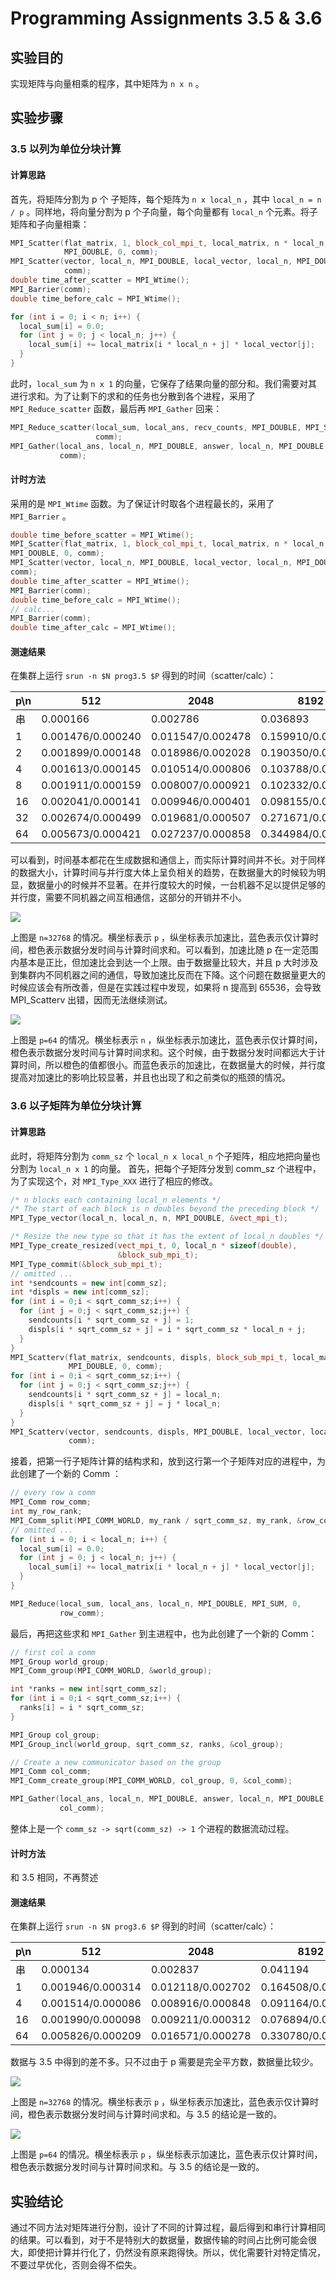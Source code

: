 # Programming Assignments 3.5 & 3.6

## 实验目的

实现矩阵与向量相乘的程序，其中矩阵为 `n x n` 。

## 实验步骤

### 3.5 以列为单位分块计算

#### 计算思路

首先，将矩阵分割为 p 个 子矩阵，每个矩阵为 `n x local_n` ，其中 `local_n = n / p` 。同样地，将向量分割为 p 个子向量，每个向量都有 `local_n` 个元素。将子矩阵和子向量相乘：

```cpp
MPI_Scatter(flat_matrix, 1, block_col_mpi_t, local_matrix, n * local_n,
            MPI_DOUBLE, 0, comm);
MPI_Scatter(vector, local_n, MPI_DOUBLE, local_vector, local_n, MPI_DOUBLE, 0,
            comm);
double time_after_scatter = MPI_Wtime();
MPI_Barrier(comm);
double time_before_calc = MPI_Wtime();

for (int i = 0; i < n; i++) {
  local_sum[i] = 0.0;
  for (int j = 0; j < local_n; j++) {
    local_sum[i] += local_matrix[i * local_n + j] * local_vector[j];
  }
}
```



此时，`local_sum` 为 `n x 1` 的向量，它保存了结果向量的部分和。我们需要对其进行求和。为了让剩下的求和的任务也分散到各个进程，采用了 `MPI_Reduce_scatter` 函数，最后再 `MPI_Gather` 回来：

```cpp
MPI_Reduce_scatter(local_sum, local_ans, recv_counts, MPI_DOUBLE, MPI_SUM,
                   comm);
MPI_Gather(local_ans, local_n, MPI_DOUBLE, answer, local_n, MPI_DOUBLE, 0,
           comm);
```

#### 计时方法

采用的是 `MPI_Wtime` 函数。为了保证计时取各个进程最长的，采用了 `MPI_Barrier` 。

```cpp
double time_before_scatter = MPI_Wtime();
MPI_Scatter(flat_matrix, 1, block_col_mpi_t, local_matrix, n * local_n,
MPI_DOUBLE, 0, comm);
MPI_Scatter(vector, local_n, MPI_DOUBLE, local_vector, local_n, MPI_DOUBLE, 0,
comm);
double time_after_scatter = MPI_Wtime();
MPI_Barrier(comm);
double time_before_calc = MPI_Wtime();
// calc...
MPI_Barrier(comm);
double time_after_calc = MPI_Wtime();
```

#### 测速结果

在集群上运行 `srun -n $N prog3.5 $P` 得到的时间（scatter/calc）：

| p\n  | 512               | 2048              | 8192              | 16384             | 32768             |
| ---- | ----------------- | ----------------- | ----------------- | ----------------- | ----------------- |
| 串   | 0.000166          | 0.002786          | 0.036893          | 0.280732          | 0.715940          |
| 1    | 0.001476/0.000240 | 0.011547/0.002478 | 0.159910/0.041286 | 0.641507/0.174470 | 2.564583/0.705935 |
| 2    | 0.001899/0.000148 | 0.018986/0.002028 | 0.190350/0.020539 | 0.701266/0.085107 | 2.754509/0.349013 |
| 4    | 0.001613/0.000145 | 0.010514/0.000806 | 0.103788/0.009865 | 0.386315/0.041858 | 1.472941/0.176863 |
| 8    | 0.001911/0.000159 | 0.008007/0.000921 | 0.102332/0.008524 | 0.259549/0.033296 | 0.803871/0.155272 |
| 16   | 0.002041/0.000141 | 0.009946/0.000401 | 0.098155/0.007355 | 0.391268/0.024654 | 0.904196/0.097594 |
| 32   | 0.002674/0.000499 | 0.019681/0.000507 | 0.271671/0.004532 | 1.006703/0.014355 | 3.762699/0.050689 |
| 64   | 0.005673/0.000421 | 0.027237/0.000858 | 0.344984/0.003288 | 1.238004/0.008784 | 4.861116/0.029271 |

可以看到，时间基本都花在生成数据和通信上，而实际计算时间并不长。对于同样的数据大小，计算时间与并行度大体上呈负相关的趋势，在数据量大的时候较为明显，数据量小的时候并不显著。在并行度较大的时候，一台机器不足以提供足够的并行度，需要不同机器之间互相通信，这部分的开销并不小。

![](speedup_32768.png)

上图是 `n=32768` 的情况。横坐标表示 `p` ，纵坐标表示加速比，蓝色表示仅计算时间，橙色表示数据分发时间与计算时间求和。可以看到，加速比随 p 在一定范围内基本是正比，但加速比会到达一个上限。由于数据量比较大，并且 p 大时涉及到集群内不同机器之间的通信，导致加速比反而在下降。这个问题在数据量更大的时候应该会有所改善，但是在实践过程中发现，如果将 n 提高到 65536，会导致 MPI_Scatterv 出错，因而无法继续测试。



![](speedup_64.png)

上图是 `p=64` 的情况。横坐标表示 `n` ，纵坐标表示加速比，蓝色表示仅计算时间，橙色表示数据分发时间与计算时间求和。这个时候，由于数据分发时间都远大于计算时间，所以橙色的值都很小。而蓝色表示的加速比，在数据量大的时候，并行度提高对加速比的影响比较显著，并且也出现了和之前类似的瓶颈的情况。

### 3.6 以子矩阵为单位分块计算

#### 计算思路

此时，将矩阵分割为 `comm_sz` 个 `local_n x local_n` 个子矩阵，相应地把向量也分割为 `local_n x 1` 的向量。 首先，把每个子矩阵分发到 comm_sz 个进程中，为了实现这个，对 `MPI_Type_XXX` 进行了相应的修改。

```cpp
/* n blocks each containing local_n elements */
/* The start of each block is n doubles beyond the preceding block */
MPI_Type_vector(local_n, local_n, n, MPI_DOUBLE, &vect_mpi_t);

/* Resize the new type so that it has the extent of local_n doubles */
MPI_Type_create_resized(vect_mpi_t, 0, local_n * sizeof(double),
                        &block_sub_mpi_t);
MPI_Type_commit(&block_sub_mpi_t);
// omitted ...
int *sendcounts = new int[comm_sz];
int *displs = new int[comm_sz];
for (int i = 0;i < sqrt_comm_sz;i++) {
  for (int j = 0;j < sqrt_comm_sz;j++) {
    sendcounts[i * sqrt_comm_sz + j] = 1;
    displs[i * sqrt_comm_sz + j] = i * sqrt_comm_sz * local_n + j;
  }
}
MPI_Scatterv(flat_matrix, sendcounts, displs, block_sub_mpi_t, local_matrix, local_n * local_n,
             MPI_DOUBLE, 0, comm);
for (int i = 0;i < sqrt_comm_sz;i++) {
  for (int j = 0;j < sqrt_comm_sz;j++) {
    sendcounts[i * sqrt_comm_sz + j] = local_n;
    displs[i * sqrt_comm_sz + j] = j * local_n;
  }
}
MPI_Scatterv(vector, sendcounts, displs, MPI_DOUBLE, local_vector, local_n, MPI_DOUBLE, 0,
             comm);
```



接着，把第一行子矩阵计算的结构求和，放到这行第一个子矩阵对应的进程中，为此创建了一个新的 Comm ：

```cpp
// every row a comm
MPI_Comm row_comm;
int my_row_rank;
MPI_Comm_split(MPI_COMM_WORLD, my_rank / sqrt_comm_sz, my_rank, &row_comm);
// omitted ...
for (int i = 0; i < local_n; i++) {
  local_sum[i] = 0.0;
  for (int j = 0; j < local_n; j++) {
    local_sum[i] += local_matrix[i * local_n + j] * local_vector[j];
  }
}

MPI_Reduce(local_sum, local_ans, local_n, MPI_DOUBLE, MPI_SUM, 0,
           row_comm);
```

最后，再把这些求和 `MPI_Gather` 到主进程中，也为此创建了一个新的 Comm：

```cpp
// first col a comm
MPI_Group world_group;
MPI_Comm_group(MPI_COMM_WORLD, &world_group);

int *ranks = new int[sqrt_comm_sz];
for (int i = 0;i < sqrt_comm_sz;i++) {
  ranks[i] = i * sqrt_comm_sz;
}

MPI_Group col_group;
MPI_Group_incl(world_group, sqrt_comm_sz, ranks, &col_group);

// Create a new communicator based on the group
MPI_Comm col_comm;
MPI_Comm_create_group(MPI_COMM_WORLD, col_group, 0, &col_comm);

MPI_Gather(local_ans, local_n, MPI_DOUBLE, answer, local_n, MPI_DOUBLE, 0,
           col_comm);
```

整体上是一个 `comm_sz -> sqrt(comm_sz) -> 1` 个进程的数据流动过程。

#### 计时方法

和 3.5 相同，不再赘述

#### 测速结果


在集群上运行 `srun -n $N prog3.6 $P` 得到的时间（scatter/calc）：

| p\n  | 512               | 2048              | 8192              | 16384             | 32768             |
| ---- | ----------------- | ----------------- | ----------------- | ----------------- | ----------------- |
| 串   | 0.000134          | 0.002837          | 0.041194          | 0.282623          | 0.828762          |
| 1    | 0.001946/0.000314 | 0.012118/0.002702 | 0.164508/0.042110 | 0.640259/0.173419 | 2.551954/0.707172 |
| 4    | 0.001514/0.000086 | 0.008916/0.000848 | 0.091164/0.011547 | 0.374912/0.046355 | 1.489790/0.192226 |
| 16   | 0.001990/0.000098 | 0.009211/0.000312 | 0.076894/0.006982 | 0.148467/0.027129 | 0.583201/0.109212 |
| 64   | 0.005826/0.000209 | 0.016571/0.000278 | 0.330780/0.002585 | 1.206173/0.010320 | 4.831784/0.027418 |

数据与 3.5 中得到的差不多。只不过由于 p 需要是完全平方数，数据量比较少。

![](speedup_32768_3.6.png)

上图是 `n=32768` 的情况。横坐标表示 `p` ，纵坐标表示加速比，蓝色表示仅计算时间，橙色表示数据分发时间与计算时间求和。与 3.5 的结论是一致的。

![](speedup_64_3.6.png)

上图是 `p=64` 的情况。横坐标表示 `p` ，纵坐标表示加速比，蓝色表示仅计算时间，橙色表示数据分发时间与计算时间求和。与 3.5 的结论是一致的。

## 实验结论

通过不同方法对矩阵进行分割，设计了不同的计算过程，最后得到和串行计算相同的结果。可以看到，对于不是特别大的数据量，数据传输的时间占比例可能会很大，即使把计算并行化了，仍然没有原来跑得快。所以，优化需要针对特定情况，不要过早优化，否则会得不偿失。